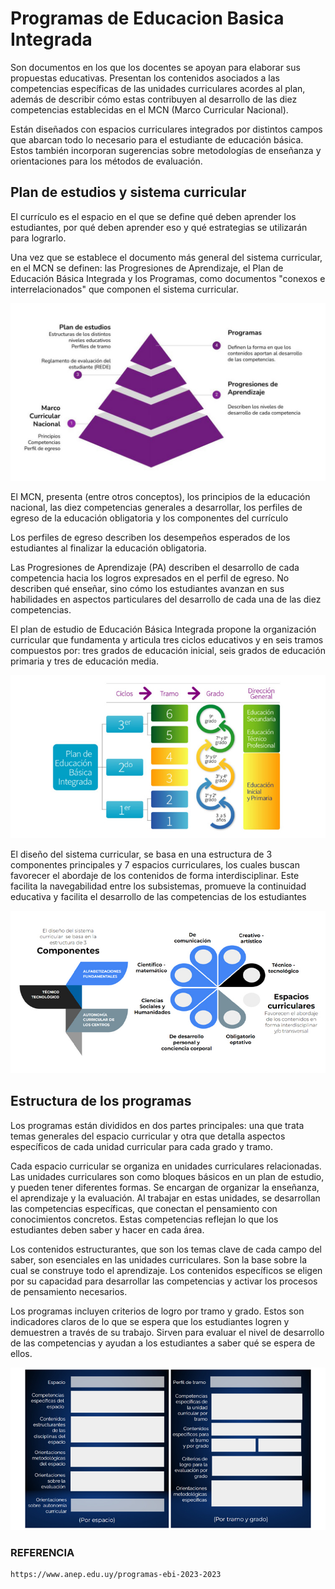 # Programas de Educacion Basica Integrada

Son documentos en los que los docentes se apoyan para elaborar sus propuestas educativas. Presentan los contenidos asociados a las competencias específicas de las unidades curriculares acordes al plan, además de describir cómo estas contribuyen al desarrollo de las diez competencias establecidas en el MCN (Marco Curricular Nacional).

Están diseñados con espacios curriculares integrados por distintos campos que abarcan todo lo necesario para el estudiante de educación básica. Estos también incorporan sugerencias sobre metodologías de enseñanza y orientaciones para los métodos de evaluación.

## Plan de estudios y sistema curricular

El currículo es el espacio en el que se define qué deben aprender los estudiantes, por qué deben aprender eso y qué estrategias se utilizarán para lograrlo.

Una vez que se establece el documento más general del sistema curricular, en el MCN se definen: las Progresiones de Aprendizaje, el Plan de Educación Básica Integrada y los Programas, como documentos "conexos e interrelacionados" que componen el sistema curricular.

![alt text](img/plan_estudios.png)

El MCN, presenta (entre otros conceptos), los principios de la educación nacional, las diez competencias generales a desarrollar, los perfiles de egreso de la educación obligatoria y los componentes del currículo

Los perfiles de egreso describen los desempeños esperados de los estudiantes al finalizar la educación obligatoria.

Las Progresiones de Aprendizaje (PA) describen el desarrollo de cada competencia hacia los logros expresados en el perfil de egreso. No describen qué enseñar, sino cómo los estudiantes avanzan en sus habilidades en aspectos particulares del desarrollo de cada una de las diez competencias.

El plan de estudio de Educación Básica Integrada propone la organización curricular que fundamenta y articula tres ciclos educativos y en seis tramos compuestos por: tres grados de educación inicial, seis grados de educación primaria y tres de educación media.

![Ciclos Tramos](img/ciclos_tramos.png)

El diseño del sistema curricular, se basa en una estructura de 3 componentes principales y 7 espacios curriculares, los cuales buscan favorecer el abordaje de los contenidos de forma interdisciplinar. Este facilita la navegabilidad entre los subsistemas, promueve la continuidad educativa y facilita el
desarrollo de las competencias de los estudiantes

![Sistema Curricular](img/sistema_curricular.png)

## Estructura de los programas

Los programas están divididos en dos partes principales: una que trata temas generales del espacio curricular y otra que detalla aspectos específicos de cada unidad curricular para cada grado y tramo.

Cada espacio curricular se organiza en unidades curriculares relacionadas. Las unidades curriculares son como bloques básicos en un plan de estudio, y pueden tener diferentes formas. Se encargan de organizar la enseñanza, el aprendizaje y la evaluación. Al trabajar en estas unidades, se desarrollan las competencias específicas, que conectan el pensamiento con conocimientos concretos. Estas competencias reflejan lo que los estudiantes deben saber y hacer en cada área.

Los contenidos estructurantes, que son los temas clave de cada campo del saber, son esenciales en las unidades curriculares. Son la base sobre la cual se construye todo el aprendizaje. Los contenidos específicos se eligen por su capacidad para desarrollar las competencias y activar los procesos de pensamiento necesarios.

Los programas incluyen criterios de logro por tramo y grado. Estos son indicadores claros de lo que se espera que los estudiantes logren y demuestren a través de su trabajo. Sirven para evaluar el nivel de desarrollo de las competencias y ayudan a los estudiantes a saber qué se espera de ellos.

![Estructura Programas](img/estructura_programas.png)

### REFERENCIA

    https://www.anep.edu.uy/programas-ebi-2023-2023
